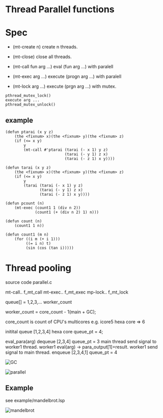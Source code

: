 # Thread Parallel functions

# Spec

- (mt-create n) create n threads.

- (mt-close) close all threads.

- (mt-call fun arg ...)
eval (fun arg ...) with paralell

- (mt-exec arg ...)
execute (progn arg ...) with paralell

- (mt-lock arg ...)
execute (prgn arg ...) with mutex. 

```
pthread_mutex_lock()
execute arg ...
pthread_mutex_unlock()
```

## example

```
(defun ptarai (x y z)
    (the <fixnum> x)(the <fixnum> y)(the <fixnum> z)
    (if (<= x y)
        y
        (mt-call #'ptarai (tarai (- x 1) y z)
                          (tarai (- y 1) z x)
                          (tarai (- z 1) x y))))

(defun tarai (x y z)
    (the <fixnum> x)(the <fixnum> y)(the <fixnum> z)
    (if (<= x y)
        y
        (tarai (tarai (- x 1) y z)
               (tarai (- y 1) z x)
               (tarai (- z 1) x y))))

(defun pcount (n)
    (mt-exec (count1 1 (div n 2))
             (count1 (+ (div n 2) 1) n)))

(defun count (n)
    (count1 1 n))

(defun count1 (m n)
    (for ((i m (+ i 1)))
         ((= i n) t)
         (sin (cos (tan i)))))

```

# Thread pooling
source code parallel.c 

mt-call.. f_mt_call
mt-exec.. f_mt_exec
mp-lock.. f_mt_lock

queue[] = 1,2,3,... worker_count

worker_count = core_count - 1(main + GC);

core_count is count of CPU's multicores
e.g. icore5 hexa core => 6

initital
queue  [1,2,3,4]  hexa core
queue_pt = 4;

eval_para(arg)
dequeue [2,3,4]
queue_pt = 3
main thread send signal to worker1 thread.
worker1 eval(arg) -> para_output[1]=result.
worker1 send signal to main thread.
enqueue [2,3,4,1]
queue_pt = 4

![GC](para1.png)

![parallel](para1.png)

## Example
see example/mandelbrot.lsp

![mandelbrot](mandelbrot.png)




